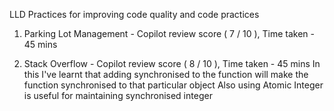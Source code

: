 LLD Practices for improving code quality and code practices

1. Parking Lot Management - Copilot review score ( 7 / 10 ), Time taken - 45 mins

2. Stack Overflow - Copilot review score ( 8 / 10 ), Time taken - 45 mins
     In this I've learnt that adding synchronised to the function will make the function synchronised to that particular object
     Also using Atomic Integer is useful for maintaining synchronised integer
